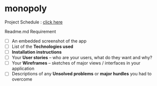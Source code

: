 # monopoly

Project Schedule : [click here](https://shorturl.at/iAN24)

Readme.md Requirement

- [ ] An embedded screenshot of the app
- [ ] List of the **Technologies used**
- [ ] **Installation instructions**
- [ ] Your **User stories** – who are your users, what do they want and why?
- [ ] Your **Wireframes** – sketches of major views / interfaces in your application
- [ ] Descriptions of any **Unsolved problems** or **major hurdles** you had to overcome

